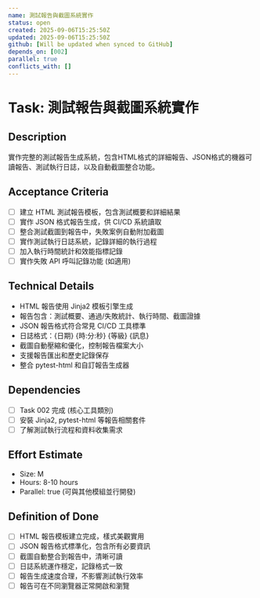 ```yaml
---
name: 測試報告與截圖系統實作
status: open
created: 2025-09-06T15:25:50Z
updated: 2025-09-06T15:25:50Z
github: [Will be updated when synced to GitHub]
depends_on: [002]
parallel: true
conflicts_with: []
---
```


# Task: 測試報告與截圖系統實作

## Description
實作完整的測試報告生成系統，包含HTML格式的詳細報告、JSON格式的機器可讀報告、測試執行日誌，以及自動截圖整合功能。

## Acceptance Criteria
- [ ] 建立 HTML 測試報告模板，包含測試概要和詳細結果
- [ ] 實作 JSON 格式報告生成，供 CI/CD 系統讀取
- [ ] 整合測試截圖到報告中，失敗案例自動附加截圖
- [ ] 實作測試執行日誌系統，記錄詳細的執行過程
- [ ] 加入執行時間統計和效能指標記錄
- [ ] 實作失敗 API 呼叫記錄功能 (如適用)

## Technical Details
- HTML 報告使用 Jinja2 模板引擎生成
- 報告包含：測試概要、通過/失敗統計、執行時間、截圖證據
- JSON 報告格式符合常見 CI/CD 工具標準
- 日誌格式：{日期} {時:分:秒} {等級} {訊息}
- 截圖自動壓縮和優化，控制報告檔案大小
- 支援報告匯出和歷史記錄保存
- 整合 pytest-html 和自訂報告生成器

## Dependencies
- [ ] Task 002 完成 (核心工具類別)
- [ ] 安裝 Jinja2, pytest-html 等報告相關套件
- [ ] 了解測試執行流程和資料收集需求

## Effort Estimate
- Size: M
- Hours: 8-10 hours
- Parallel: true (可與其他模組並行開發)

## Definition of Done
- [ ] HTML 報告模板建立完成，樣式美觀實用
- [ ] JSON 報告格式標準化，包含所有必要資訊
- [ ] 截圖自動整合到報告中，清晰可讀
- [ ] 日誌系統運作穩定，記錄格式一致
- [ ] 報告生成速度合理，不影響測試執行效率
- [ ] 報告可在不同瀏覽器正常開啟和瀏覽